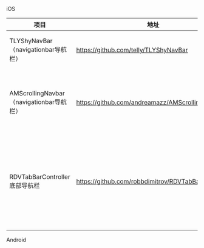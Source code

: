 iOS

| 项目                                       | 地址                                       | 描述                                      |
| ---------------------------------------- | ---------------------------------------- | --------------------------------------- |
| TLYShyNavBar<br />（navigationbar导航栏）     | https://github.com/telly/TLYShyNavBar    | 通过下滑操作出现一个额外的View                       |
| AMScrollingNavbar<br />（navigationbar导航栏） | https://github.com/andreamazz/AMScrollingNavbar | 用scroll滚动的时候，会隐藏navBar，腾出更多的空间          |
| RDVTabBarController<br />底部导航栏           | https://github.com/robbdimitrov/RDVTabBarController | 一个TabBar组件，可以方便设置底部菜单的文字图片，点击效果，小红点提示等。 |
|                                          |                                          |                                         |

Android